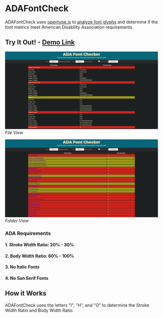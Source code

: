 # ADAFontCheck
ADAFontCheck uses [opentype.js](opentype.js.org) to [analyze font glyphs](opentype.js.org/glyph-inspector.html) and determine if the font metrics meet American Disability Association requirements.

## Try It Out! - [Demo Link](https://invariabl.github.io/ADAFontCheck/)

![](demo_file.png)
*File View*

![](demo_folder.png)
*Folder View*

### ADA Requirements
#### 1. Stroke Width Ratio: **20% - 30%**
#### 2. Body Width Ratio: **60% - 100%**
#### 3. No Italic Fonts
#### 4. No San Serif Fonts

## How it Works
ADAFontCheck uses the letters "I", "H", and "O" to determine the Stroke Width Ratio and Body Width Ratio.
